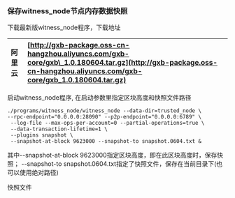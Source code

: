 ### 保存witness\_node节点内存数据快照

下载最新版witness\_node程序，下载地址

| 阿里云 | [http://gxb-package.oss-cn-hangzhou.aliyuncs.com/gxb-core/gxb\_1.0.180604.tar.gz](http://gxb-package.oss-cn-hangzhou.aliyuncs.com/gxb-core/gxb_1.0.180604.tar.gz) |
| :--- | :--- |


启动witness\_node程序, 在启动参数里指定区块高度和快照文件路径

```
./programs/witness_node/witness_node --data-dir=trusted_node \
--rpc-endpoint="0.0.0.0:28090" --p2p-endpoint="0.0.0.0:6789" \
 --log-file --max-ops-per-account=0 --partial-operations=true \
 --data-transaction-lifetime=1 \
 --plugins snapshot \
 --snapshot-at-block 9623000 --snapshot-to snapshot.0604.txt &
```

其中--snapshot-at-block 9623000指定区块高度，即在此区块高度时，保存快照； --snapshot-to snapshot.0604.txt指定了快照文件，保存在当前目录下\(也可以使用绝对路径\)



快照文件

